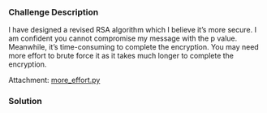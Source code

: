 ### Challenge Description

I have designed a revised RSA algorithm which I believe it’s more secure. I am confident you cannot compromise my message with the p value. Meanwhile, it’s time-consuming to complete the encryption. You may need more effort to brute force it as it takes much longer to complete the encryption.

Attachment: [more_effort.py](attachments/more_effort/more_effort.py)

### Solution

